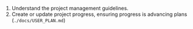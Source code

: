 <!-- ---
!-- Timestamp: 2025-05-26 00:32:36
!-- Author: ywatanabe
!-- File: /home/ywatanabe/.dotfiles/.claude/commands/progress.md
!-- --- -->

1. Understand the project management guidelines.
2. Create or update project progress, ensuring progress is advancing plans (`./docs/USER_PLAN.md`)

<!-- EOF -->